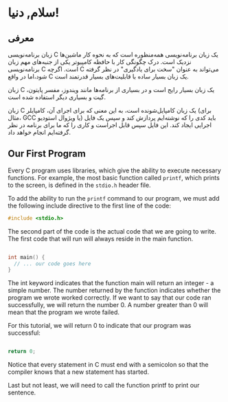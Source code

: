 # سلام, دنیا!

## معرفی

زبان برنامه‌نویسی C یک زبان برنامه‌نویسی همه‌منظوره است که به نحوه کار ماشین‌ها نزدیک است. درک چگونگی کار با حافظه کامپیوتر یکی از جنبه‌های مهم زبان برنامه‌نویسی C است. اگرچه C می‌تواند به عنوان "سخت برای یادگیری" در نظر گرفته شود،اما در واقع C یک زبان بسیار ساده با قابلیت‌های بسیار قدرتمند است.

زبان C یک زبان بسیار رایج است و در بسیاری از برنامه‌ها مانند ویندوز، مفسر پایتون، گیت و بسیاری دیگر استفاده شده است.

زبان C یک زبان کامپایل‌شونده است، به این معنی که برای اجرای آن، کامپایلر (برای مثال، GCC یا ویژوال استودیو) باید کدی را که نوشته‌ایم پردازش کند و سپس یک فایل اجرایی ایجاد کند. این فایل سپس قابل اجراست و کاری را که ما برای برنامه در نظر گرفته‌ایم انجام خواهد داد.

## Our First Program

Every C program uses libraries, which give the ability to execute necessary functions. For example, the most basic function called `printf`, which prints to the screen, is defined in the `stdio.h` header file.

To add the ability to run the `printf` command to our program, we must add the following include directive to the first line of the code:

```c
#include <stdio.h>
```

The second part of the code is the actual code that we are going to write. The first code that will run will always reside in the main function.

```c

int main() {
  // ... our code goes here
}
```

The int keyword indicates that the function main will return an integer - a simple number. The number returned by the function indicates whether the program we wrote worked correctly. If we want to say that our code ran successfully, we will return the number 0. A number greater than 0 will mean that the program we wrote failed.

For this tutorial, we will return 0 to indicate that our program was successful:

```c

return 0;
```

Notice that every statement in C must end with a semicolon so that the compiler knows that a new statement has started.

Last but not least, we will need to call the function printf to print our sentence.
